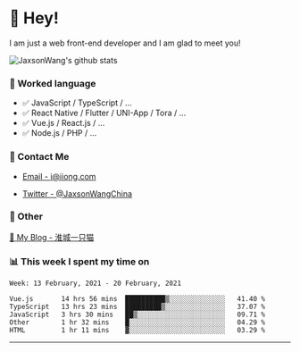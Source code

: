 # 👋 Hey!

I am just a web front-end developer and I am glad to meet you!

![JaxsonWang's github stats](https://github-readme-stats.vercel.app/api?username=JaxsonWang&&show_icons=true&&title_color=1abc9c&&icon_color=1abc9c)


### 📝 Worked language

- ✅ JavaScript / TypeScript / ...
- ✅ React Native / Flutter / UNI-App / Tora / ...
- ✅ Vue.js / React.js / ...
- ✅ Node.js / PHP / ...

### 📮 Contact Me

- [Email - i@iiong.com](mailto:i@iiong.com)

- [Twitter - @JaxsonWangChina](https://twitter.com/JaxsonWangChina)

### 🤪 Other

[📌 My Blog - 淮城一只猫](https://iiong.com)

### 📊 This week I spent my time on

<!--START_SECTION:waka-->
```text
Week: 13 February, 2021 - 20 February, 2021

Vue.js       14 hrs 56 mins  ██████████▒░░░░░░░░░░░░░░   41.40 % 
TypeScript   13 hrs 23 mins  █████████▒░░░░░░░░░░░░░░░   37.07 % 
JavaScript   3 hrs 30 mins   ██▒░░░░░░░░░░░░░░░░░░░░░░   09.71 % 
Other        1 hr 32 mins    █░░░░░░░░░░░░░░░░░░░░░░░░   04.29 % 
HTML         1 hr 11 mins    ▓░░░░░░░░░░░░░░░░░░░░░░░░   03.29 % 
```
<!--END_SECTION:waka-->

---

